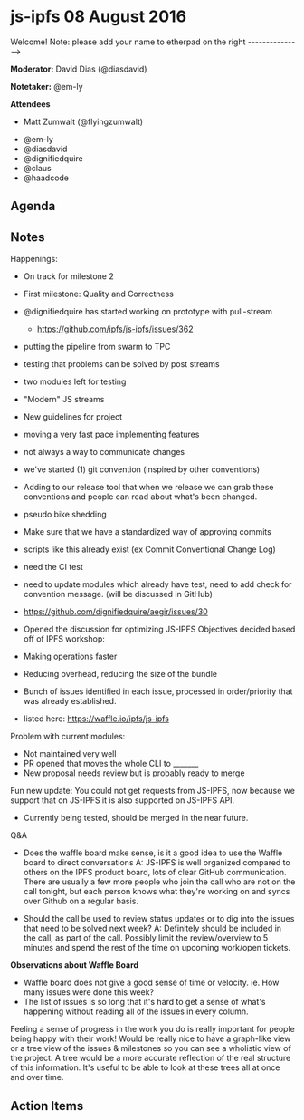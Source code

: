 # js-ipfs 08 August 2016

Welcome! Note: please add your name to etherpad on the right --------------->

**Moderator:** David Dias (@diasdavid)

**Notetaker:**  @em-ly

**Attendees** 
  * Matt Zumwalt (@flyingzumwalt)
 - @em-ly
 - @diasdavid
 - @dignifiedquire
 - @claus
 - @haadcode

## Agenda



## Notes

Happenings:
 - On track for milestone 2
 - First milestone: Quality and Correctness
 - @dignifiedquire has started working on prototype with pull-stream
   - https://github.com/ipfs/js-ipfs/issues/362
 - putting the pipeline from swarm to TPC
 - testing that problems can be solved by post streams
- two modules left for testing
 - "Modern" JS streams

- New guidelines for project
- moving a very fast pace implementing features
- not always  a way to communicate changes
 - we've started (1) git convention (inspired by other conventions)
 - Adding to our release tool that when we release we can grab these conventions and people can read about what's been changed.
 - pseudo bike shedding
 - Make sure that we have a standardized way of approving commits
 - scripts like this already exist (ex Commit Conventional Change Log)
 - need the CI test
 - need to update modules which already have test, need to add check for convention message. (will be discussed in GitHub)
- https://github.com/dignifiedquire/aegir/issues/30

 - Opened the discussion for optimizing JS-IPFS
 Objectives decided based off of IPFS workshop:
 - Making operations faster
 - Reducing overhead, reducing the size of the bundle
 - Bunch of issues identified in each issue, processed in order/priority that was already established.
 - listed here: https://waffle.io/ipfs/js-ipfs

Problem with current modules:
 - Not maintained very well
 - PR opened that moves the whole CLI to _______
 - New proposal needs review but is probably ready to merge

Fun new update: You could not get requests from JS-IPFS, now because we support that on JS-IPFS it is also supported on JS-IPFS API.
 - Currently being tested, should be merged in the near future.

Q&A
 - Does the waffle board make sense, is it a good idea to use the Waffle board to direct conversations
 A: JS-IPFS is well organized compared to others on the IPFS product board, lots of clear GitHub communication. There are usually a few more people who join the call who are not on the call tonight, but each person knows what they're working on and syncs over Github on a regular basis.

- Should the call be used to review status updates or to dig into the issues that need to be solved next week?
A: Definitely should be included in the call, as part of the call. Possibly limit the review/overview to 5 minutes and spend the rest of the time on upcoming work/open tickets.

**Observations about Waffle Board**
* Waffle board does not give a good sense of time or velocity. ie. How many issues were done this week?
* The list of issues is so long that it's hard to get a sense of what's happening without reading all of the issues in every column.

Feeling a sense of progress in the work you do is really important for people being happy with their work!
Would be really nice to have a graph-like view or a tree view of the issues & milestones so you can see a wholistic view of the project. A tree would be a more accurate reflection of the real structure of this information. It's useful to be able to look at these trees all at once and over time.

## Action Items
